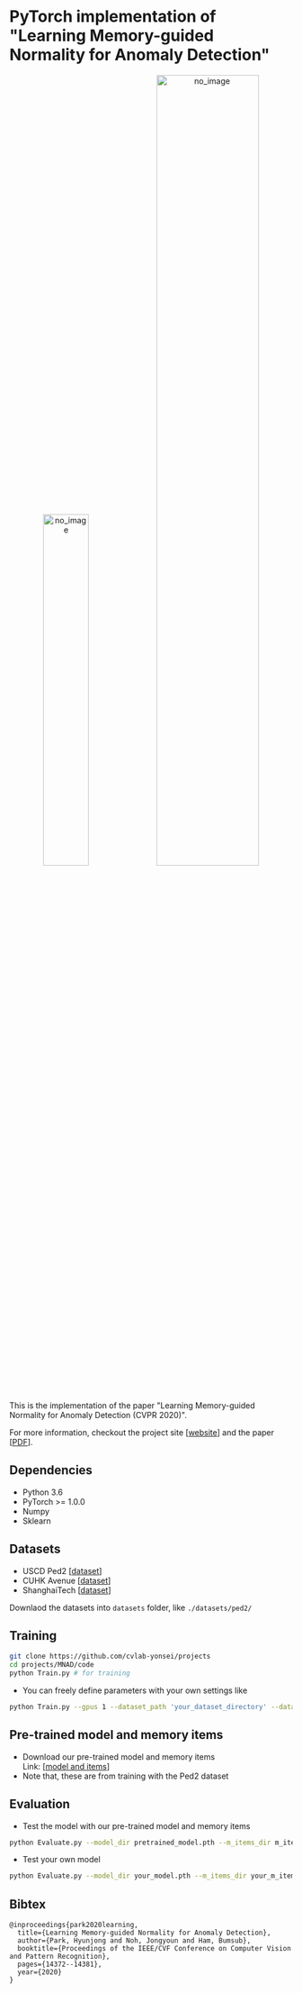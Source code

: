 # PyTorch implementation of "Learning Memory-guided Normality for Anomaly Detection"

<p align="center"><img src="../MNAD_files/overview.png" alt="no_image" width="40%" height="40%" /><img src="../MNAD_files/teaser.png" alt="no_image" width="60%" height="60%" /></p>
This is the implementation of the paper "Learning Memory-guided Normality for Anomaly Detection (CVPR 2020)".

For more information, checkout the project site [[website](https://cvlab.yonsei.ac.kr/projects/MNAD/)] and the paper [[PDF](http://openaccess.thecvf.com/content_CVPR_2020/papers/Park_Learning_Memory-Guided_Normality_for_Anomaly_Detection_CVPR_2020_paper.pdf)].

## Dependencies
* Python 3.6
* PyTorch >= 1.0.0
* Numpy
* Sklearn

## Datasets
* USCD Ped2 [[dataset](http://www.svcl.ucsd.edu/projects/anomaly/dataset.html)]
* CUHK Avenue [[dataset](http://www.cse.cuhk.edu.hk/leojia/projects/detectabnormal/dataset.html)]
* ShanghaiTech [[dataset](https://github.com/desenzhou/ShanghaiTechDataset)]

Downlaod the datasets into ``datasets`` folder, like ``./datasets/ped2/``

## Training
```bash
git clone https://github.com/cvlab-yonsei/projects
cd projects/MNAD/code
python Train.py # for training
```
* You can freely define parameters with your own settings like
```bash
python Train.py --gpus 1 --dataset_path 'your_dataset_directory' --dataset_type avenue --exp_dir 'your_log_directory'
```

## Pre-trained model and memory items
* Download our pre-trained model and memory items <br>Link: [[model and items](https://drive.google.com/file/d/11f65puuljkUa0Z4W0VtkF_2McphS02fq/view?usp=sharing)]
* Note that, these are from training with the Ped2 dataset

## Evaluation
* Test the model with our pre-trained model and memory items
```bash
python Evaluate.py --model_dir pretrained_model.pth --m_items_dir m_items.pt
```
* Test your own model
```bash
python Evaluate.py --model_dir your_model.pth --m_items_dir your_m_items.pt
```

## Bibtex
```
@inproceedings{park2020learning,
  title={Learning Memory-guided Normality for Anomaly Detection},
  author={Park, Hyunjong and Noh, Jongyoun and Ham, Bumsub},
  booktitle={Proceedings of the IEEE/CVF Conference on Computer Vision and Pattern Recognition},
  pages={14372--14381},
  year={2020}
}
```
